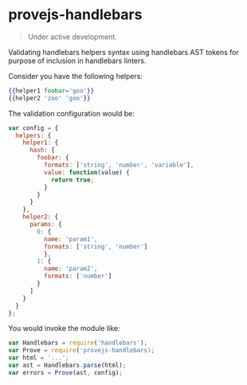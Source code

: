 # provejs-handlebars

> Under active development.

Validating handlebars helpers syntax using handlebars AST tokens for purpose of inclusion in handlebars linters.

Consider you have the following helpers:
```hbs
{{helper1 foobar='goo'}}
{{helper2 'zoo' 'goo'}}
```

The validation configuration would be:
```js
var config = {
  helpers: {
    helper1: {
      hash: {
        foobar: {
          formats: ['string', 'number', 'variable'],
          value: function(value) {
            return true;
          }
        }
      }
    },
    helper2: {
      params: {
        0: {
          name: 'param1', 
          formats: ['string', 'number']
          },
        1: {
          name: 'param2',
          formats: ['number']
        }
      ]
    }
  }
};
```
You would invoke the module like:
```js
var Handlebars = require('handlebars');
var Prove = require('provejs-handlebars);
var html = '...';
var ast = Handlebars.parse(html);
var errors = Prove(ast, config);
```

